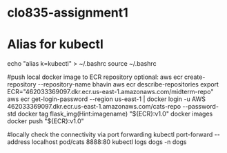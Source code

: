 # clo835-assignment1

# Alias for kubectl
echo "alias k=kubectl" > ~/.bashrc
source ~/.bashrc

#push local docker image to ECR repository
optional: aws ecr create-repository --repository-name bhavin
aws ecr describe-repositories 
export ECR="462033369097.dkr.ecr.us-east-1.amazonaws.com/midterm-repo"
aws ecr get-login-password --region us-east-1 | docker login -u AWS 462033369097.dkr.ecr.us-east-1.amazonaws.com/cats-repo --password-std
docker tag flask_img(Hint:imagename) "${ECR}:v1.0"
docker images
docker push "${ECR}:v1.0"

#locally check the connectivity via port forwarding
kubectl port-forward --address localhost pod/cats 8888:80
kubectl logs dogs -n dogs

